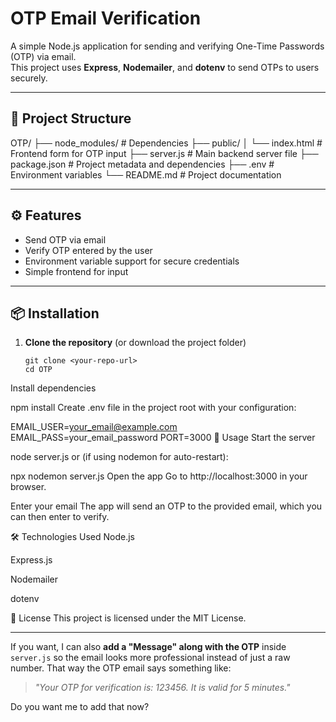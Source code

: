 # OTP Email Verification

A simple Node.js application for sending and verifying One-Time Passwords (OTP) via email.  
This project uses **Express**, **Nodemailer**, and **dotenv** to send OTPs to users securely.

---

## 📂 Project Structure

OTP/
├── node_modules/ # Dependencies
├── public/
│ └── index.html # Frontend form for OTP input
├── server.js # Main backend server file
├── package.json # Project metadata and dependencies
├── .env # Environment variables
└── README.md # Project documentation

---

## ⚙️ Features

- Send OTP via email
- Verify OTP entered by the user
- Environment variable support for secure credentials
- Simple frontend for input

---

## 📦 Installation

1. **Clone the repository** (or download the project folder)
   ```
   git clone <your-repo-url>
   cd OTP
Install dependencies

npm install
Create .env file in the project root with your configuration:

EMAIL_USER=your_email@example.com
EMAIL_PASS=your_email_password
PORT=3000
🚀 Usage
Start the server

node server.js
or (if using nodemon for auto-restart):

npx nodemon server.js
Open the app
Go to http://localhost:3000 in your browser.

Enter your email
The app will send an OTP to the provided email, which you can then enter to verify.

🛠 Technologies Used
Node.js

Express.js

Nodemailer

dotenv

📜 License
This project is licensed under the MIT License.

---

If you want, I can also **add a "Message" along with the OTP** inside `server.js` so the email looks more professional instead of just a raw number. That way the OTP email says something like:  

> *"Your OTP for verification is: 123456. It is valid for 5 minutes."*  

Do you want me to add that now?



